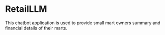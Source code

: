 ﻿# RetailLLM
This chatbot application is used to provide small mart owners summary and financial details of their marts.
